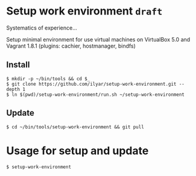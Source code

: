# Setup work environment `draft`

Systematics of experience...

Setup minimal environment for use virtual machines on VirtualBox 5.0 and Vagrant 1.8.1 (plugins: cachier, hostmanager, bindfs)

## Install

    $ mkdir -p ~/bin/tools && cd $_
    $ git clone https://github.com/ilyar/setup-work-environment.git --depth 1
    $ ln $(pwd)/setup-work-environment/run.sh ~/setup-work-environment

## Update

    $ cd ~/bin/tools/setup-work-environment && git pull
    
# Usage for setup and update

    $ setup-work-environment
